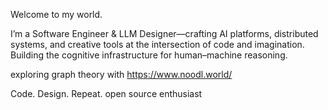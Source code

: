 Welcome to my world.

I’m a Software Engineer & LLM Designer—crafting AI platforms, distributed systems, and creative tools at the intersection of code and imagination.
Building the cognitive infrastructure for human–machine reasoning.

 exploring graph theory with https://www.noodl.world/

Code. Design. Repeat.
open source enthusiast

